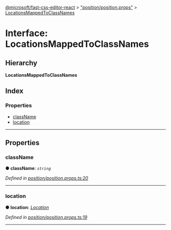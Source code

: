[@microsoft/fast-css-editor-react](../README.md) > ["position/position.props"](../modules/_position_position_props_.md) > [LocationsMappedToClassNames](../interfaces/_position_position_props_.locationsmappedtoclassnames.md)

# Interface: LocationsMappedToClassNames

## Hierarchy

**LocationsMappedToClassNames**

## Index

### Properties

* [className](_position_position_props_.locationsmappedtoclassnames.md#classname)
* [location](_position_position_props_.locationsmappedtoclassnames.md#location)

---

## Properties

<a id="classname"></a>

###  className

**● className**: *`string`*

*Defined in [position/position.props.ts:20](https://github.com/Microsoft/fast-dna/blob/164dd3ca/packages/fast-css-editor-react/src/position/position.props.ts#L20)*

___
<a id="location"></a>

###  location

**● location**: *[Location](../enums/_position_position_props_.location.md)*

*Defined in [position/position.props.ts:19](https://github.com/Microsoft/fast-dna/blob/164dd3ca/packages/fast-css-editor-react/src/position/position.props.ts#L19)*

___

